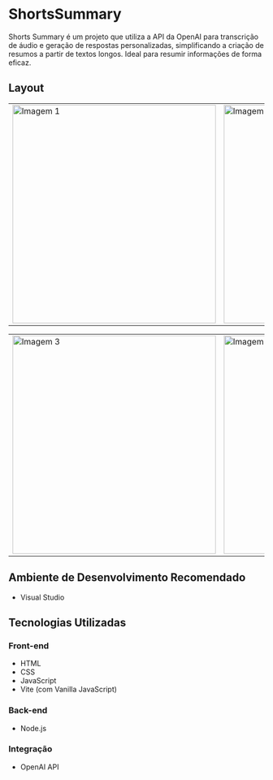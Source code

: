# ShortsSummary
Shorts Summary é um projeto que utiliza a API da OpenAI para transcrição de áudio e geração de respostas personalizadas, simplificando a criação de resumos a partir de textos longos. Ideal para resumir informações de forma eficaz.

## Layout
<table>
  <tr>
    <td>
      <img src="https://github.com/LucasCosta-Code23/ShortsSummary/assets/65690816/a2725573-79c4-491f-966d-28cfbe7adc1e" width="400" height="430" alt="Imagem 1">
    </td>
    <td>
      <img src="https://github.com/LucasCosta-Code23/ShortsSummary/assets/65690816/effc1150-00e2-45c3-96d0-4f3d4f4e264c" width="400" height="430" alt="Imagem 2">
    </td>
  </tr>
</table>


<table>
  <tr>
    <td>
      <img src="https://github.com/LucasCosta-Code23/ShortsSummary/assets/65690816/3d8fa6e9-ff39-4d6b-9c0c-cdad008f6938" width="400" height="430" alt="Imagem 3">
    </td>
    <td>
      <img src="https://github.com/LucasCosta-Code23/ShortsSummary/assets/65690816/722ffd41-d11a-4347-b8e0-a3e8701a02bf" width="400" height="430" alt="Imagem 4">
    </td>
  </tr>
</table>



## Ambiente de Desenvolvimento Recomendado

- Visual Studio

## Tecnologias Utilizadas

### Front-end
- HTML
- CSS
- JavaScript
- Vite (com Vanilla JavaScript)

### Back-end
- Node.js

### Integração
- OpenAI API
